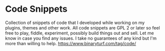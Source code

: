 # Code Snippets

Collection of snippets of code that I developed while working on my plugins, themes and other work. All code snippets are GPL 2 or later so feel free to play, fiddle, experiment, possibly build things out and sell. Let me know in case you find any issues. I take no guarantees of any kind but I'm more than willing to help. https://www.binaryturf.com/tag/code/